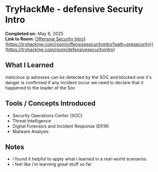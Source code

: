 # TryHackMe - defensive Security Intro

**Completed on:** May 6, 2025  
**Link to Room:** [Offensive Security Intro](https://tryhackme.com/room/offensivesecurity)](https://tryhackme.com/room/offensivesecurityintro?path=presecurity)](https://tryhackme.com/room/defensivesecurityintro)

##  What I Learned
melicious ip adresses can be detected by the SOC and blocked one it's danger is confirmed
if any incident occur we need to declare that it happened to the leader of the Soc

##  Tools / Concepts Introduced

- Security Operations Center (SOC)
- Threat Intelligence
- Digital Forensics and Incident Response (DFIR)
- Malware Analysis

##  Notes

- I found it helpful to apply what i learned in a real-world scenarios
- i feel like i'm learning great stuff so far 
